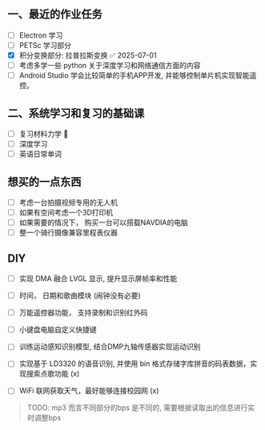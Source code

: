 ## 一、最近的作业任务
- [ ] Electron 学习  
- [ ] PETSc 学习部分 
- [x] 积分变换部分: 拉普拉斯变换 ✅ 2025-07-01
- [ ] 考虑多学一些 python 关于深度学习和网络通信方面的内容 
- [ ] Android Studio 学会比较简单的手机APP开发, 并能够控制单片机实现智能遥控。 
## 二、系统学习和复习的基础课   
- [ ] 复习材料力学 🔼
- [ ] 深度学习  
- [ ] 英语日常单词  

## 想买的一点东西 
- [ ] 考虑一台拍摄视频专用的无人机
- [ ] 如果有空间考虑一个3D打印机
- [ ] 如果需要的情况下， 购买一台可以搭载NAVDIA的电脑 
- [ ] 整一个骑行摄像兼容里程表仪器 

##  DIY 
- [ ] 实现 DMA 融合 LVGL 显示, 提升显示屏帧率和性能 
- [ ] 时间， 日期和歌曲模块 (闹钟没有必要) 
- [ ] 万能遥控器功能， 支持录制和识别红外码 
- [ ] 小键盘电脑自定义快捷键 
- [ ] 训练运动感知识别模型, 结合DMP九轴传感器实现运动识别 
- [ ] 实现基于 LD3320 的语音识别, 并使用 bin 格式存储字库拼音的码表数据，实现搜索点歌功能  (x)
- [ ] WiFi 联网获取天气，最好能够连接校园网  (x)


> TODO: mp3 而言不同部分的bps 是不同的, 需要根据读取出的信息进行实时调整bps
